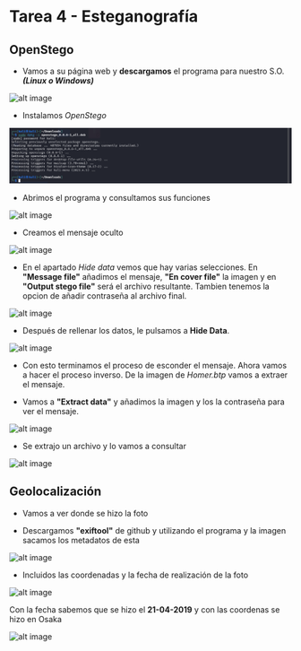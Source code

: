# Tarea 4 - Esteganografía

## OpenStego

- Vamos a su página web y **descargamos** el programa para nuestro S.O. ***(Linux o Windows)***

![alt image](/SAD/Esteganografía/Capturas/Instalar_openstego.png)

- Instalamos *OpenStego*

![alt image](/SAD/Esteganografía/Capturas/Instación.png)

- Abrimos el programa y consultamos sus funciones

![alt image](/SAD/Esteganografía/Capturas/Openstego.png)

- Creamos el mensaje oculto

![alt image](/SAD/Esteganografía/Capturas/patata.png)

- En el apartado *Hide data* vemos que hay varias selecciones. En **"Message file"** añadimos el mensaje, **"En cover file"** la imagen y en **"Output stego file"** será el archivo resultante. Tambien tenemos la opcion de añadir contraseña al archivo final.

![alt image](/SAD/Esteganografía/Capturas/Relleno.png)

- Después de rellenar los datos, le pulsamos a **Hide Data**.

![alt image](/SAD/Esteganografía/Capturas/Proceso.png)

- Con esto terminamos el proceso de esconder el mensaje. Ahora vamos a hacer el proceso inverso. De la imagen de *Homer.btp* vamos a extraer el mensaje.

- Vamos a **"Extract data"** y añadimos la imagen y los la contraseña para ver el mensaje.

![alt image](/SAD/Esteganografía/Capturas/Extraer.png)

- Se extrajo un archivo y lo vamos a consultar

![alt image](/SAD/Esteganografía/Capturas/leche.png)

## Geolocalización

- Vamos a ver donde se hizo la foto

- Descargamos **"exiftool"** de github y utilizando el programa y la imagen sacamos los metadatos de esta

![alt image](/SAD/Esteganografía/Capturas/metadatos.png)

- Incluidos las coordenadas y la fecha de realización de la foto

![alt image](/SAD/Esteganografía/Capturas/datos.png)

Con la fecha sabemos que se hizo el **21-04-2019** y con las coordenas se hizo en Osaka

![alt image](/SAD/Esteganografía/Capturas/osaka.png)

